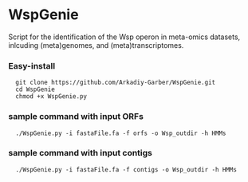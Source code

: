 # WspGenie

Script for the identification of the Wsp operon in meta-omics datasets, inlcuding (meta)genomes, and (meta)transcriptomes.

### Easy-install
      git clone https://github.com/Arkadiy-Garber/WspGenie.git
      cd WspGenie
      chmod +x WspGenie.py

### sample command with input ORFs
      ./WspGenie.py -i fastaFile.fa -f orfs -o Wsp_outdir -h HMMs

### sample command with input contigs
      ./WspGenie.py -i fastaFile.fa -f contigs -o Wsp_outdir -h HMMs
